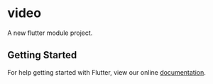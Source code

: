 # video

A new flutter module project.

## Getting Started

For help getting started with Flutter, view our online
[documentation](https://flutter.dev/).
